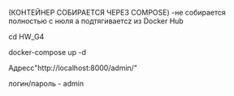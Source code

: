 
(КОНТЕЙНЕР СОБИРАЕТСЯ ЧЕРЕЗ COMPOSE) -не собирается полностью с нюля а подтягиваетcz из Docker Hub



cd HW_G4

docker-compose up -d

Адресс"http://localhost:8000/admin/"

логин/пароль - admin
